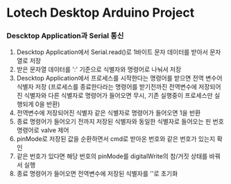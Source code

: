 # Lotech Desktop Arduino Project

### Descktop Application과 Serial 통신

1. Descktop Application에서 Serial.read()로 1바이트 문자 데이터를 받아서 문자열로 저장
2. 받은 문자열 데이터를 ':' 기준으로 식별자와 명령어로 나눠서 저장
3. Descktop Application에서 프로세스를 시작한다는 명령어를 받으면 전역 변수어 식별자 저장 (프로세스를 종료한다라는 명령어를 받기전까진 전역변수에 저장되어진 식별자와 다른 식별자로 명령어가 들어오면 무시, 기존 실행중이 프로세스만 실행되게 0을 반환)
4. 전역변수에 저장되어진 식별자 같은 식별자로 명령어가 들어오면 1을 반환
5. 종료 명령어가 들어오기 전까지 저장된 식별자와 동일한 식별자로 들어오는 핀 번호 명령어로 valve 제어
6. pinMode로 저장된 값을 순환하면서 cmd로 받아온 번호와 같은 번호가 있는지 확인
7. 같은 번호가 있다면 해당 번호의 pinMode를 digitalWrite의 참/거짓 상태를 바꿔서 실행 
8. 종료 명령어가 들어오면 전역변수에 저장된 식별자를 ''로 초기화